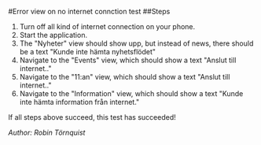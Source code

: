 #Error view on no internet connction test
##Steps
1. Turn off all kind of internet connection on your phone.
2. Start the application.
3. The "Nyheter" view should show upp, but instead of news, there should be a text "Kunde inte
hämta nyhetsflödet"
4. Navigate to the "Events" view, which should show a text "Anslut till internet.."
5. Navigate to the "11:an" view, which should show a text "Anslut till internet.."
6. Navigate to the "Information" view, which should show a text "Kunde inte hämta information
från internet."

If all steps above succeed, this test has succeeded!

*Author: Robin Törnquist*
